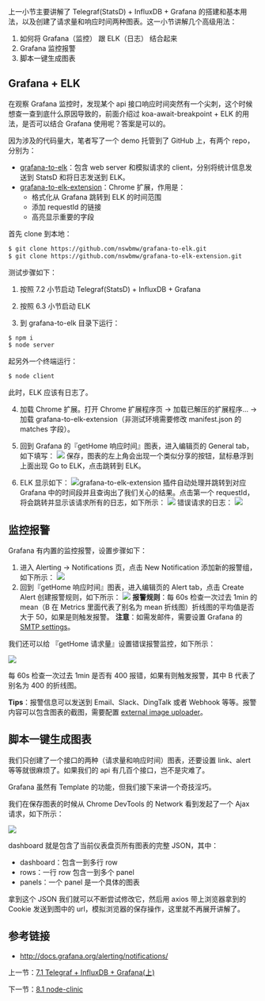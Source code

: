 上一小节主要讲解了 Telegraf(StatsD) + InfluxDB + Grafana 的搭建和基本用法，以及创建了请求量和响应时间两种图表。这一小节讲解几个高级用法：

1. 如何将 Grafana（监控） 跟 ELK（日志） 结合起来
2. Grafana 监控报警
3. 脚本一键生成图表

## Grafana + ELK

在观察 Grafana 监控时，发现某个 api 接口响应时间突然有一个尖刺，这个时候想查一查到底什么原因导致的，前面介绍过 koa-await-breakpoint + ELK 的用法，是否可以结合 Grafana 使用呢？答案是可以的。

因为涉及的代码量大，笔者写了一个 demo 托管到了 GitHub 上，有两个 repo，分别为：

- [grafana-to-elk](https://github.com/nswbmw/grafana-to-elk)：包含 web server 和模拟请求的 client，分别将统计信息发送到 StatsD 和将日志发送到 ELK。
- [grafana-to-elk-extension](https://github.com/nswbmw/grafana-to-elk-extension)：Chrome 扩展，作用是：
  - 格式化从 Grafana 跳转到 ELK 的时间范围
  - 添加 requestId 的链接
  - 高亮显示重要的字段

首先 clone 到本地：

```sh
$ git clone https://github.com/nswbmw/grafana-to-elk.git
$ git clone https://github.com/nswbmw/grafana-to-elk-extension.git
```

测试步骤如下：

1. 按照 7.2 小节启动 Telegraf(StatsD) + InfluxDB + Grafana

2. 按照 6.3 小节启动 ELK

3. 到 grafana-to-elk 目录下运行：
  ```sh
  $ npm i
  $ node server
  ```
  起另外一个终端运行：
  ```sh
  $ node client
  ```
  此时，ELK 应该有日志了。

4. 加载 Chrome 扩展。打开 Chrome 扩展程序页 -> 加载已解压的扩展程序... -> 加载 grafana-to-elk-extension（非测试环境需要修改 manifest.json 的 matches 字段）。

5. 回到 Grafana 的『getHome 响应时间』图表，进入编辑页的 General tab，如下填写：
  ![](./assets/7.2.1.png)
  保存，图表的左上角会出现一个类似分享的按钮，鼠标悬浮到上面出现 Go to ELK，点击跳转到 ELK。

6. ELK 显示如下：
  ![](./assets/7.2.2.png)grafana-to-elk-extension 插件自动处理并跳转到对应 Grafana 中的时间段并且查询出了我们关心的结果。点击第一个 requestId，将会跳转并显示该请求所有的日志，如下所示：
  ![](./assets/7.2.3.png)
  错误请求的日志：
  ![](./assets/7.2.4.png)

## 监控报警

Grafana 有内置的监控报警，设置步骤如下：

1. 进入 Alerting -> Notifications 页，点击 New Notification 添加新的报警组，如下所示：
  ![](./assets/7.2.5.png)
2. 回到『getHome 响应时间』图表，进入编辑页的 Alert tab，点击 Create Alert 创建报警规则，如下所示：
  ![](./assets/7.2.6.png)
  **报警规则**：每 60s 检查一次过去 1min 的 mean（B 在 Metrics 里面代表了别名为 mean 折线图）折线图的平均值是否大于 50，如果是则触发报警。 
  **注意**：如需发邮件，需要设置 Grafana 的 [SMTP settings](http://docs.grafana.org/installation/configuration/#smtp)。

我们还可以给 『getHome 请求量』设置错误报警监控，如下所示：

![](./assets/7.2.7.png)

每 60s 检查一次过去 1min 是否有 400 报错，如果有则触发报警，其中 B 代表了别名为 400 的折线图。 

**Tips**：报警信息可以发送到 Email、Slack、DingTalk 或者 Webhook 等等。报警内容可以包含图表的截图，需要配置 [external image uploader](http://docs.grafana.org/installation/configuration/#external-image-storage)。

## 脚本一键生成图表

我们只创建了一个接口的两种（请求量和响应时间）图表，还要设置 link、alert 等等就很麻烦了。如果我们的 api 有几百个接口，岂不是灾难了。

Grafana 虽然有 Template 的功能，但我们接下来讲一个奇技淫巧。

我们在保存图表的时候从 Chrome DevTools 的 Network 看到发起了一个 Ajax 请求，如下所示：

![](./assets/7.2.8.png)

dashboard 就是包含了当前仪表盘页所有图表的完整 JSON，其中：

- dashboard：包含一到多行 row
- rows：一行 row 包含一到多个 panel
- panels：一个 panel 是一个具体的图表

拿到这个 JSON 我们就可以不断尝试修改它，然后用 axios 带上浏览器拿到的 Cookie 发送到图中的 url，模拟浏览器的保存操作，这里就不再展开讲解了。

## 参考链接

- http://docs.grafana.org/alerting/notifications/

上一节：[7.1 Telegraf + InfluxDB + Grafana(上)](https://github.com/nswbmw/node-in-debugging/blob/master/7.1%20Telegraf%20%2B%20InfluxDB%20%2B%20Grafana(%E4%B8%8A).md)

下一节：[8.1 node-clinic](https://github.com/nswbmw/node-in-debugging/blob/master/8.1%20node-clinic.md)
